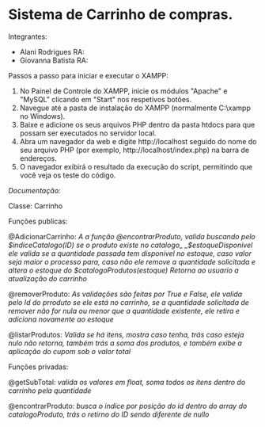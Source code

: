 # Sistema de Carrinho de compras.

Integrantes:

- Alani Rodrigues  RA:
- Giovanna Batista RA:


Passos a passo para iniciar e executar o XAMPP:
1. No Painel de Controle do XAMPP, inicie os módulos "Apache" e "MySQL" clicando em "Start" nos respetivos botões.
2. Navegue até a pasta de instalação do XAMPP (normalmente C:\xampp no Windows). 
3. Baixe e adicione os seus arquivos PHP dentro da pasta htdocs para que possam ser executados no servidor local.
4. Abra um navegador da web e digite http://localhost seguido do nome do seu arquivo PHP (por exemplo, http://localhost/index.php) na barra de endereços. 
5. O navegador exibirá o resultado da execução do script, permitindo que você veja os teste do código.

  _Documentação:_
  
Classe: Carrinho

Funções publicas:

@AdicionarCarrinho:
_A a função @encontrarProduto, valida buscando pelo $indiceCatalogo(ID) se o produto existe no catalogo_
_$estoqueDisponivel ele valida se a quantidade passada tem disponivel no estoque, caso valor seja maior o processo para,
caso não ele remove a quantidade solicitada e altera o estoque do $catalogoProdutos(estoque)_
_Retorna ao usuario a atualização do carrinho_

@removerProduto:
_As validações são feitas por True e False, ele valida pelo Id do prroduto se ele está no carrinho,
se a quantidade solicitada de remover não for nula ou menor que a quantidade existente, ele retira e adiciona novamente ao estoque_

@listarProdutos:
_Valida se há itens, mostra caso tenha, trás caso esteja nulo não retorna, também trás a soma dos produtos, e também exibe a aplicação do cupom sob o valor total_

Funções privadas:

@getSubTotal:
_valida os valores em float, soma todos os itens dentro do carrinho pela quantidade_

@encontrarProduto:
_busca o indice por posição do id dentro do array do catalogoProduto, trás o retirno do ID sendo diferente de nullo_


  
